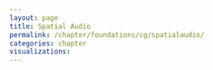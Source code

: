```yaml
---
layout: page
title: Spatial Audio
permalink: /chapter/foundations/cg/spatialaudio/
categories: chapter
visualizations:
---
```

